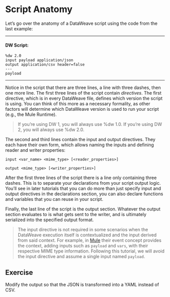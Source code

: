 # Script Anatomy

Let’s go over the anatomy of a DataWeave script using the code from the last example:

---
#### DW Script:
```dw
%dw 2.0
input payload application/json
output application/csv header=false
---
payload
```
---

Notice in the script that there are three lines, a line with three dashes, then one more line. The first three lines of the script contain *directives*. The first directive, which is in every DataWeave file, defines which version the script is using. You can think of this more as a necessary formality, as other factors will determine which DataWeave version is used to run your script (e.g., the Mule Runtime).

> If you’re using DW 1, you will always use %dw 1.0. If you’re using DW 2, you will always use %dw 2.0.

The second and third lines contain the input and output directives. They each have their own form, which allows naming the inputs and defining reader and writer properties:

`input <var_name> <mime_type> [<reader_properties>]`

`output <mime_type> [<writer_properties>]`

After the first three lines of the script there is a line only containing three dashes. This is to separate your declarations from your script output logic. You’ll see in later tutorials that you can do more than just specify input and output directives in the declarations section, you can also declare functions and variables that you can reuse in your script.

Finally, the last line of the script is the output section. Whatever the output section evaluates to is what gets sent to the writer, and is ultimately serialized into the specified output format.

> The input directive is not required in some scenarios when the DataWeave execution itself is contextualized and the input derived from said context. For example, in [Mule](github.com/mulesoft/mule) their event concept provides the context, adding inputs such as `payload` and `vars`, with their respective MIME type information.
Following this tutorial, we will avoid the input directive and assume a single input named `payload`.

## Exercise

Modify the output so that the JSON is transformed into a YAML instead of CSV.
